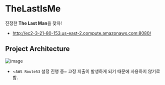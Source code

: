 # TheLastIsMe
진정한 **The Last Man**을 찾자!
* http://ec2-3-21-80-153.us-east-2.compute.amazonaws.com:8080/
## Project Architecture
![image](https://github.com/dbwp031/TheLastIsMe/assets/65337423/51c295de-7761-42af-87be-534ee25b5e31)
* ~`AWS Route53` 설정 진행 중~ 고정 지출이 발생하게 되기 때문에 사용하지 않기로 함.
